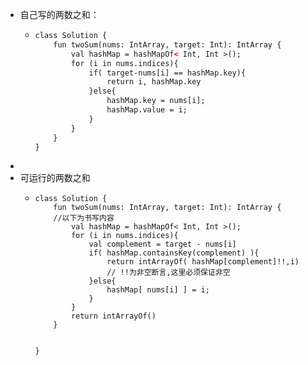 - 自己写的两数之和：
	- ```xml
	  class Solution {
	      fun twoSum(nums: IntArray, target: Int): IntArray {
	          val hashMap = hashMapOf< Int, Int >();
	          for (i in nums.indices){
	              if( target-nums[i] == hashMap.key){
	                  return i, hashMap.key 
	              }else{
	                  hashMap.key = nums[i];
	                  hashMap.value = i;
	              }
	          } 
	      }
	  }
	  ```
-
- 可运行的两数之和
	- ```
	  class Solution {
	      fun twoSum(nums: IntArray, target: Int): IntArray {
	      //以下为书写内容
	          val hashMap = hashMapOf< Int, Int >();
	          for (i in nums.indices){
	              val complement = target - nums[i]
	              if( hashMap.containsKey(complement) ){
	                  return intArrayOf( hashMap[complement]!!,i)
	                  // !!为非空断言,这里必须保证非空
	              }else{
	                  hashMap[ nums[i] ] = i;
	              }
	          } 
	          return intArrayOf()
	      }
	      
	      
	  }
	  ```